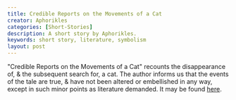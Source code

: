 ```yaml
---
title: Credible Reports on the Movements of a Cat
creator: Aphorikles
categories: [Short-Stories]
description: A short story by Aphorikles.
keywords: short story, literature, symbolism
layout: post
---
```


"Credible Reports on the Movements of a Cat" recounts the disappearance of, & the subsequent search for, a cat. The author informs us that the events of the tale are true, & have not been altered or embellished in any way, except in such minor points as literature demanded. It may be found <a href="https://firebasestorage.googleapis.com/v0/b/perceptua-b6ea3.appspot.com/o/public%2FCredible%20Reports%20on%20the%20Movements%20of%20a%20Cat.pdf?alt=media&token=ac0d3499-87a9-4b6a-ae5e-2762770e61dc">here</a>.

